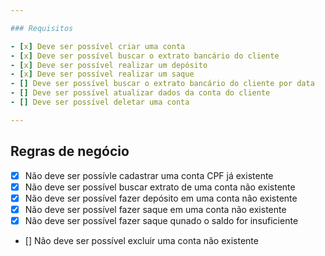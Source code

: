 ```yaml
---

### Requisitos

- [x] Deve ser possível criar uma conta
- [x] Deve ser possível buscar o extrato bancário do cliente
- [x] Deve ser possível realizar um depósito
- [x] Deve ser possível realizar um saque
- [] Deve ser possível buscar o extrato bancário do cliente por data
- [] Deve ser possível atualizar dados da conta do cliente
- [] Deve ser possível deletar uma conta

---
```


## Regras de negócio

- [x] Não deve ser possívle cadastrar uma conta CPF já existente
- [x] Não deve ser possível buscar extrato de uma conta não existente
- [x] Não deve ser possível fazer depósito em uma conta não existente
- [x] Não deve ser possível fazer saque em uma conta não existente
- [x] Não deve ser possível fazer saque qunado o saldo for insuficiente
- [] Não deve ser possível excluir uma conta não existente